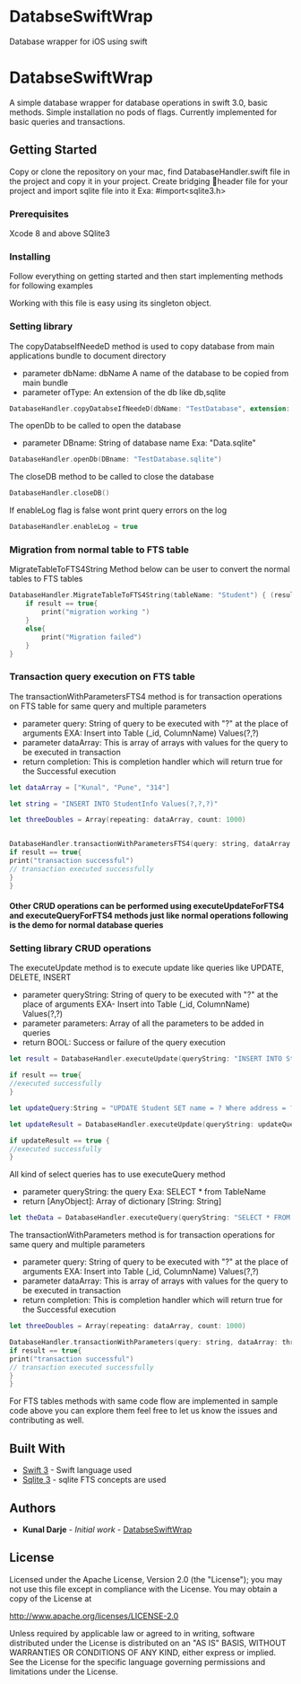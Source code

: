 # DatabseSwiftWrap
Database wrapper for iOS using swift

# DatabseSwiftWrap

A simple database wrapper for database operations in swift 3.0, basic methods. Simple installation no pods of flags. Currently implemented for basic queries and transactions.  

## Getting Started

Copy or clone the repository on your mac, find DatabaseHandler.swift file in the project and copy it in your project. Create bridging header file for your project and import sqlite file into it Exa: #import<sqlite3.h> 

### Prerequisites

Xcode 8 and above
SQlite3

### Installing

Follow everything on getting started and then start implementing methods for following examples 

Working with this file is easy using its singleton object.


### Setting library
The copyDatabseIfNeedeD method is used to copy database from main applications bundle to document directory
- parameter dbName: dbName A name of the database to be copied from main bundle
- parameter ofType: An extension of the db like db,sqlite

```swift
DatabaseHandler.copyDatabseIfNeedeD(dbName: "TestDatabase", extension: "sqlite")
```

The openDb to be called to open the database
- parameter DBname: String of database name Exa: "Data.sqlite"

```swift
DatabaseHandler.openDb(DBname: "TestDatabase.sqlite")
```

The closeDB method to be called to close the database

```swift
DatabaseHandler.closeDB()
```


 If enableLog flag is false wont print query errors on the log

```swift
DatabaseHandler.enableLog = true
```
### Migration from normal table to FTS table 
MigrateTableToFTS4String Method below can be user to convert the normal tables to FTS tables
```swift
DatabaseHandler.MigrateTableToFTS4String(tableName: "Student") { (result) in
    if result == true{
        print("migration working ")
    }
    else{
        print("Migration failed")
    }
}
```
### Transaction query execution on FTS table
The transactionWithParametersFTS4 method is for transaction operations on FTS table for same query and multiple parameters
- parameter query: String of query to be executed with "?" at the place of arguments EXA: Insert into Table (_id, ColumnName) Values(?,?)
- parameter dataArray: This is array of arrays with values for the query to be    executed in transaction
- return completion: This is completion handler which will return true for the Successful execution

```swift
let dataArray = ["Kunal", "Pune", "314"]

let string = "INSERT INTO StudentInfo Values(?,?,?)"

let threeDoubles = Array(repeating: dataArray, count: 1000)


DatabaseHandler.transactionWithParametersFTS4(query: string, dataArray: threeDoubles as [[AnyObject]]) { (result) in
if result == true{
print("transaction successful")
// transaction executed successfully
}
}
```
#### Other CRUD operations can be performed using executeUpdateForFTS4 and executeQueryForFTS4 methods just like normal operations following is the demo for normal database queries

### Setting library CRUD operations

The executeUpdate method is to execute update like queries like UPDATE, DELETE, INSERT
- parameter queryString: String of query to be executed with "?" at the place of arguments EXA- Insert into Table (_id, ColumnName) Values(?,?)
- parameter parameters: Array of all the parameters to be added in queries
- return BOOL: Success or failure of the query execution

```swift
let result = DatabaseHandler.executeUpdate(queryString: "INSERT INTO Student Values('Kunal','Pune','314')", parameters: emptyArray)

if result == true{
//executed successfully
}

let updateQuery:String = "UPDATE Student SET name = ? Where address = ?"

let updateResult = DatabaseHandler.executeUpdate(queryString: updateQuery, parameters: ["One" as AnyObject,"pune" as AnyObject])

if updateResult == true {
//executed successfully
}

```

All kind of select queries has to use executeQuery method
- parameter queryString:  the query Exa: SELECT * from TableName
- return [AnyObject]: Array of dictionary [String: String]

```swift
let theData = DatabaseHandler.executeQuery(queryString: "SELECT * FROM Student")

```

The transactionWithParameters method is for transaction operations for same query and multiple parameters
- parameter query: String of query to be executed with "?" at the place of arguments EXA: Insert into Table (_id, ColumnName) Values(?,?)
- parameter dataArray: This is array of arrays with values for the query to be    executed in transaction
- return completion: This is completion handler which will return true for the Successful execution

```swift
let threeDoubles = Array(repeating: dataArray, count: 1000)

DatabaseHandler.transactionWithParameters(query: string, dataArray: threeDoubles as [[AnyObject]]) { (result) in
if result == true{
print("transaction successful")
// transaction executed successfully
}
}
```
For FTS tables methods with same code flow are implemented in sample code above you can explore them feel free to let us know the issues and contributing as well. 

## Built With

* [Swift 3](https://developer.apple.com/library/content/documentation/Swift/Conceptual/Swift_Programming_Language/index.html#//apple_ref/doc/uid/TP40014097-CH3-ID0) - Swift language used
* [Sqlite 3](https://www.sqlite.org/fts3.html) - sqlite FTS concepts are used

## Authors

* **Kunal Darje** - *Initial work* - [DatabseSwiftWrap](https://github.com/kunalone/DatabseSwiftWrap)


## License

Licensed under the Apache License, Version 2.0 (the "License");
you may not use this file except in compliance with the License.
You may obtain a copy of the License at

http://www.apache.org/licenses/LICENSE-2.0

Unless required by applicable law or agreed to in writing, software
distributed under the License is distributed on an "AS IS" BASIS,
WITHOUT WARRANTIES OR CONDITIONS OF ANY KIND, either express or implied.
See the License for the specific language governing permissions and
limitations under the License.



